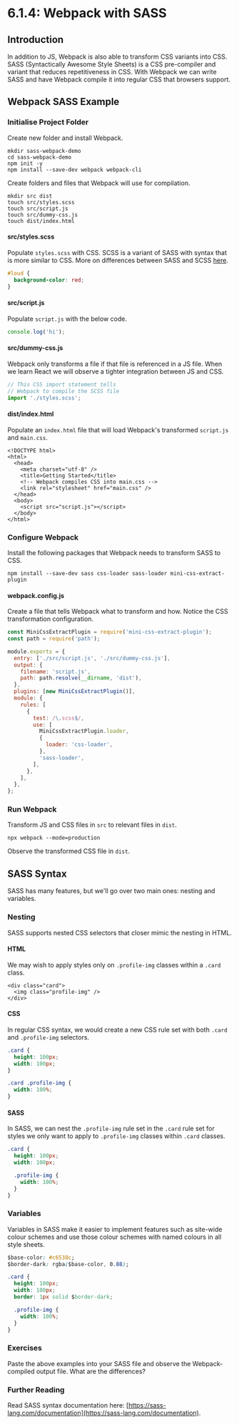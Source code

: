 # 6.1.4: Webpack with SASS

## Introduction

In addition to JS, Webpack is also able to transform CSS variants into CSS. SASS \(Syntactically Awesome Style Sheets\) is a CSS pre-compiler and variant that reduces repetitiveness in CSS. With Webpack we can write SASS and have Webpack compile it into regular CSS that browsers support.

## Webpack SASS Example

### Initialise Project Folder

Create new folder and install Webpack.

```text
mkdir sass-webpack-demo
cd sass-webpack-demo
npm init -y
npm install --save-dev webpack webpack-cli
```

Create folders and files that Webpack will use for compilation.

```text
mkdir src dist
touch src/styles.scss
touch src/script.js
touch src/dummy-css.js
touch dist/index.html
```

#### src/styles.scss

Populate `styles.scss` with CSS. SCSS is a variant of SASS with syntax that is more similar to CSS. More on differences between SASS and SCSS [here](https://www.geeksforgeeks.org/what-is-the-difference-between-scss-and-sass/#:~:text=What%20is%20the%20difference%20between%20SCSS%20and%20SASS%20%3F,-Last%20Updated%20%3A%2016&text=SASS%20%28Syntactically%20Awesome%20Style%20Sheets,of%20the%20existing%20CSS%20syntax.).

```css
#loud {
  background-color: red;
}
```

#### src/script.js

Populate `script.js` with the below code.

```javascript
console.log('hi');
```

#### src/dummy-css.js

Webpack only transforms a file if that file is referenced in a JS file. When we learn React we will observe a tighter integration between JS and CSS.

```javascript
// This CSS import statement tells
// Webpack to compile the SCSS file
import './styles.scss';
```

#### dist/index.html

Populate an `index.html` file that will load Webpack's transformed `script.js` and `main.css`.

```markup
<!DOCTYPE html>
<html>
  <head>
    <meta charset="utf-8" />
    <title>Getting Started</title>
    <!-- Webpack compiles CSS into main.css -->
    <link rel="stylesheet" href="main.css" />
  </head>
  <body>
    <script src="script.js"></script>
  </body>
</html>
```

### Configure Webpack

Install the following packages that Webpack needs to transform SASS to CSS.

```text
npm install --save-dev sass css-loader sass-loader mini-css-extract-plugin
```

#### webpack.config.js

Create a file that tells Webpack what to transform and how. Notice the CSS transformation configuration.

```javascript
const MiniCssExtractPlugin = require('mini-css-extract-plugin');
const path = require('path');

module.exports = {
  entry: ['./src/script.js', './src/dummy-css.js'],
  output: {
    filename: 'script.js',
    path: path.resolve(__dirname, 'dist'),
  },
  plugins: [new MiniCssExtractPlugin()],
  module: {
    rules: [
      {
        test: /\.scss$/,
        use: [
          MiniCssExtractPlugin.loader,
          {
            loader: 'css-loader',
          },
          'sass-loader',
        ],
      },
    ],
  },
};
```

### Run Webpack

Transform JS and CSS files in `src` to relevant files in `dist`. 

```text
npx webpack --mode=production
```

Observe the transformed CSS file in `dist`.

## SASS Syntax

SASS has many features, but we'll go over two main ones: nesting and variables.

### Nesting

SASS supports nested CSS selectors that closer mimic the nesting in HTML.

#### HTML

We may wish to apply styles only on `.profile-img` classes within a `.card` class.

```markup
<div class="card">
  <img class="profile-img" />
</div>
```

#### CSS

In regular CSS syntax, we would create a new CSS rule set with both `.card` and `.profile-img` selectors.

```css
.card {
  height: 100px;
  width: 100px;
}

.card .profile-img {
  width: 100%;
}
```

#### SASS

In SASS, we can nest the `.profile-img` rule set in the `.card` rule set for styles we only want to apply to `.profile-img` classes within `.card` classes.

```css
.card {
  height: 100px;
  width: 100px;

  .profile-img {
    width: 100%;
  }
}
```

### Variables

Variables in SASS make it easier to implement features such as site-wide colour schemes and use those colour schemes with named colours in all style sheets.

```css
$base-color: #c6538c;
$border-dark: rgba($base-color, 0.88);

.card {
  height: 100px;
  width: 100px;
  border: 1px solid $border-dark;

  .profile-img {
    width: 100%;
  }
}
```

### Exercises

Paste the above examples into your SASS file and observe the Webpack-compiled output file. What are the differences?

### Further Reading

Read SASS syntax documentation here: [https://sass-lang.com/documentation](https://sass-lang.com/documentation).

